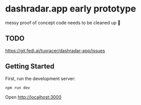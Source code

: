 # dashradar.app early prototype

messy proof of concept code needs to be cleaned up 🧹

## TODO

https://git.fedi.ai/tuxracer/dashradar-app/issues


## Getting Started

First, run the development server:

```bash
npm run dev
```

Open [http://localhost:3000](http://localhost:3000)
